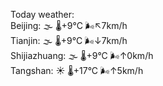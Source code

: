 Today weather:  
Beijing: 🌫  🌡️+9°C 🌬️↖7km/h  
Tianjin: 🌫  🌡️+9°C 🌬️↓7km/h  
Shijiazhuang: 🌫  🌡️+9°C 🌬️↑0km/h  
Tangshan: ☀️ 🌡️+17°C 🌬️↑5km/h  
